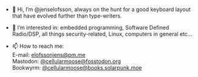 - 👋 Hi, I’m @jenselofsson, always on the hunt for a good keyboard layout that have evolved further than type-writers.

- 👀 I’m interested in: embedded programming, Software Defined Radio/DSP, all things security-related, Linux, computers in general etc...

- 📫 How to reach me:\
E-mail: elofssonjens@pm.me\
Mastodon: [@cellularmoose@fosstodon.org](https://fosstodon.org/@cellularmoose)\
Bookwyrm: [@cellularmoose@books.solarpunk.moe](https://books.solarpunk.moe/user/cellularmoose)

<!---
- 👋 Hi, I’m @jenselofsson
- 👀 I’m interested in ...
- 🌱 I’m currently learning ...
- 💞️ I’m looking to collaborate on ...
- 📫 How to reach me ...

jenselofsson/jenselofsson is a ✨ special ✨ repository because its `README.md` (this file) appears on your GitHub profile.
You can click the Preview link to take a look at your changes.
--->
